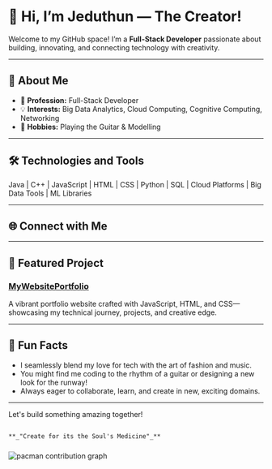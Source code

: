 # 👋 Hi, I’m Jeduthun — The Creator!

Welcome to my GitHub space! I’m a **Full-Stack Developer** passionate about building, innovating, and connecting technology with creativity.

---

## 👤 About Me

- 🚀 **Profession:** Full-Stack Developer
- 💡 **Interests:** Big Data Analytics, Cloud Computing, Cognitive Computing, Networking 
- 🎸 **Hobbies:** Playing the Guitar & Modelling

---

## 🛠️ Technologies and Tools 


Java | C++ | JavaScript | HTML | CSS | Python | SQL | Cloud Platforms | Big Data Tools | ML Libraries

---

## 🌐 Connect with Me

---

## 💼 Featured Project

### [MyWebsitePortfolio](https://jeduthunidemudia.netlify.app)
A vibrant portfolio website crafted with JavaScript, HTML, and CSS—showcasing my technical journey, projects, and creative edge.

---

## 🎨 Fun Facts

- I seamlessly blend my love for tech with the art of fashion and music.
- You might find me coding to the rhythm of a guitar or designing a new look for the runway!
- Always eager to collaborate, learn, and create in new, exciting domains.

---

Let's build something amazing together!

```

**_"Create for its the Soul's Medicine"_**

```

###

<picture>
  <source media="(prefers-color-scheme: dark)" srcset="https://raw.githubusercontent.com/maurodesouza/maurodesouza/output/pacman-contribution-graph-dark.svg">
  <img alt="pacman contribution graph" src="https://raw.githubusercontent.com/maurodesouza/maurodesouza/output/pacman-contribution-graph.svg">
</picture>
